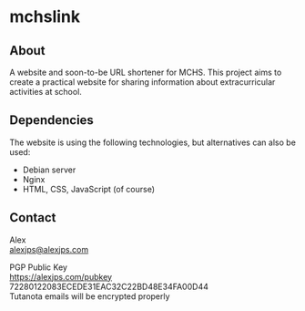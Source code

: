 # mchslink

## About
A website and soon-to-be URL shortener for MCHS.
This project aims to create a practical website for sharing information about extracurricular activities at school.

## Dependencies
The website is using the following technologies, but alternatives can also be used:
- Debian server
- Nginx
- HTML, CSS, JavaScript (of course)

## Contact
Alex  
alexjps@alexjps.com  

PGP Public Key  
https://alexjps.com/pubkey  
72280122083ECEDE31EAC32C22BD48E34FA00D44  
Tutanota emails will be encrypted properly  